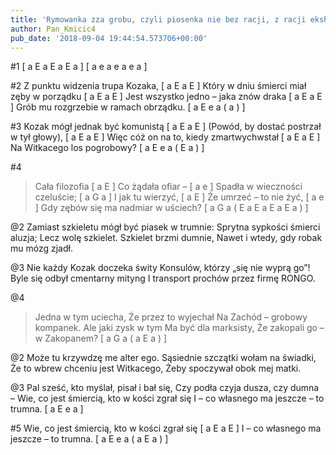 ```yaml
---
title: 'Rymowanka zza grobu, czyli piosenka nie bez racji, z racji ekshumacji'
author: Pan_Kmicic4
pub_date: '2018-09-04 19:44:54.573706+00:00'
---
```


#1
[ a E a E a E a ]
[ a e a e a e a ]

#2
Z punktu widzenia trupa Kozaka, [ a E a E ]
Który w dniu śmierci miał zęby w porządku [ a E a E ]
Jest wszystko jedno – jaka znów draka [ a E a E ]
Grób mu rozgrzebie w ramach obrządku. [ a E e a ( a )  ]

#3
Kozak mógł jednak być komunistą [ a E a E ]
(Powód, by dostać postrzał w tył głowy), [ a E a E ]
Więc cóż on na to, kiedy zmartwychwstał [ a E a E ]
Na Witkacego los pogrobowy? [ a E e a ( E a ) ]

#4
>Cała filozofia [ a E ]
>Co żądała ofiar – [ a e ]
>Spadła w wieczności czeluście; [ a G a ]
>I jak tu wierzyć,  [ a E ]
>Że umrzeć – to nie żyć, [ a e ]
>Gdy zębów się ma nadmiar w uściech? [ a G a ( E a E a E a E a ) ]

@2
Zamiast szkieletu mógł być piasek w trumnie:
Sprytna sypkości śmierci aluzja;
Lecz wolę szkielet. Szkielet brzmi dumnie,
Nawet i wtedy, gdy robak mu mózg zjadł.

@3
Nie każdy Kozak doczeka świty
Konsulów, którzy „się nie wyprą go”!
Byle się odbył cmentarny mityng
I transport prochów przez firmę RONGO.

@4
>Jedna w tym uciecha,
>Że przez to wyjechał
>Na Zachód – grobowy kompanek.
>Ale jaki zysk w tym
>Ma być dla marksisty,
>Że zakopali go – w Zakopanem? [ a G a ( a E a ) ]

@2
Może tu krzywdzę me alter ego.
Sąsiednie szczątki wołam na świadki,
Że to wbrew chceniu jest Witkacego,
Żeby spoczywał obok mej matki.

@3
Pal sześć, kto myślał, pisał i bał się,
Czy podła czyja dusza, czy dumna –
Wie, co jest śmiercią, kto w kości zgrał się
I – co własnego ma jeszcze – to trumna. [ a E e a ]

#5
Wie, co jest śmiercią, kto w kości zgrał się [ a E a E ]
I – co własnego ma jeszcze – to trumna. [ a E e a ( a E a )  ]